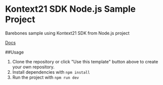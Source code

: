 # Kontext21 SDK Node.js Sample Project

Barebones sample using Kontext21 SDK from Node.js project

[Docs](https://docs.kontext21.com)

##Usage

1. Clone the repository or click "Use this template" button above to create your own repository. 
2. Install dependencies with `npm install`
3. Run the project with `npm run dev`

